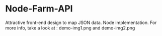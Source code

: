 # Node-Farm-API
Attractive front-end design to map JSON data. Node implementation.
For more info, take a look at : demo-img1.png and demo-img2.png
